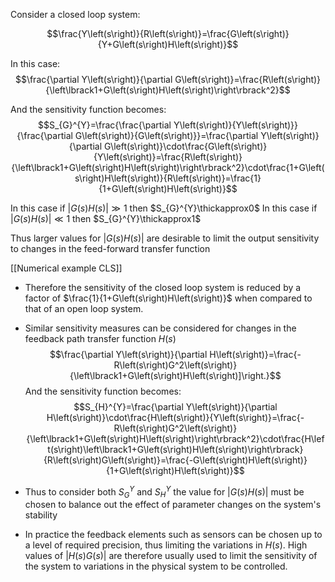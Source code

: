 Consider a closed loop system:

$$\frac{Y\left(s\right)}{R\left(s\right)}=\frac{G\left(s\right)}{Y+G\left(s\right)H\left(s\right)}$$

In this case:
$$\frac{\partial Y\left(s\right)}{\partial G\left(s\right)}=\frac{R\left(s\right)}{\left\lbrack1+G\left(s\right)H\left(s\right)\right\rbrack^2}$$

And the sensitivity function becomes:
$$S_{G}^{Y}=\frac{\frac{\partial Y\left(s\right)}{Y\left(s\right)}}{\frac{\partial G\left(s\right)}{G\left(s\right)}}=\frac{\partial Y\left(s\right)}{\partial G\left(s\right)}\cdot\frac{G\left(s\right)}{Y\left(s\right)}=\frac{R\left(s\right)}{\left\lbrack1+G\left(s\right)H\left(s\right)\right\rbrack^2}\cdot\frac{1+G\left(s\right)H\left(s\right)}{R\left(s\right)}=\frac{1}{1+G\left(s\right)H\left(s\right)}$$

In this case if $\vert G\left(s\right)H\left(s\right)\vert\gg1$ then $S_{G}^{Y}\thickapprox0$
In this case if $\vert G\left(s\right)H\left(s\right) \vert \ll1$ then $S_{G}^{Y}\thickapprox1$

Thus larger values for $\vert G\left(s\right)H\left(s\right)\vert$ are desirable to limit the output sensitivity to changes in the feed-forward transfer function

[[Numerical example CLS]]

 - Therefore the sensitivity of the closed loop system is reduced by a factor of $\frac{1}{1+G\left(s\right)H\left(s\right)}$ when compared to that of an open loop system.
- Similar sensitivity measures can be considered for changes in the feedback path transfer function $H\left(s\right)$
$$\frac{\partial Y\left(s\right)}{\partial H\left(s\right)}=\frac{-R\left(s\right)G^2\left(s\right)}{\left\lbrack1+G\left(s\right)H\left(s\right)]\right.}$$
And the sensitivity function becomes:
$$S_{H}^{Y}=\frac{\partial Y\left(s\right)}{\partial H\left(s\right)}\cdot\frac{H\left(s\right)}{Y\left(s\right)}=\frac{-R\left(s\right)G^2\left(s\right)}{\left\lbrack1+G\left(s\right)H\left(s\right)\right\rbrack^2}\cdot\frac{H\left(s\right)\left\lbrack1+G\left(s\right)H\left(s\right)\right\rbrack}{R\left(s\right)G\left(s\right)}=\frac{-G\left(s\right)H\left(s\right)}{1+G\left(s\right)H\left(s\right)}$$

- Thus to consider both $S_{G}^{Y}$ and $S_{^{}H}^{Y}$ the value for $\vert G\left(s\right)H\left(s\right)\vert$ must be chosen to balance out the effect of parameter changes on the system's stability
- In practice the feedback elements such as sensors can be chosen up to a level of required precision, thus limiting the variations in $H\left(s\right)$. High values of $\vert H\left(s\right)G\left(s\right)\vert$ are therefore usually used to limit the sensitivity of the system to variations in the physical system to be controlled.